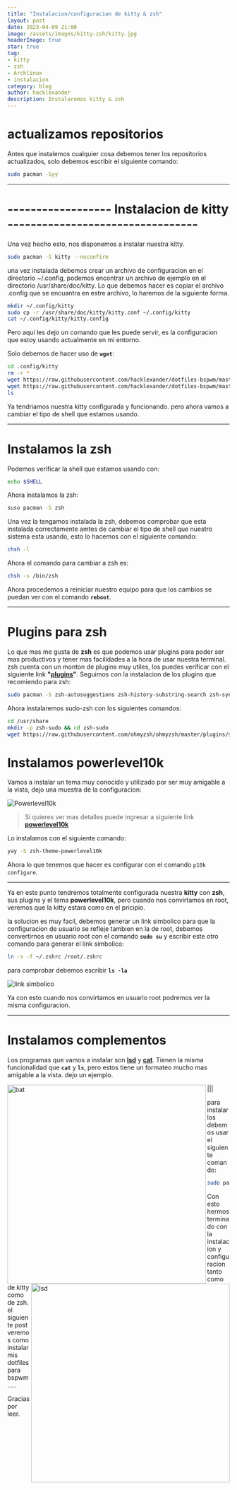 ```yaml
---
title: "Instalacion/configuracion de kitty & zsh"
layout: post
date: 2023-04-09 21:00
image: /assets/images/kitty-zsh/kitty.jpg
headerImage: true
star: true
tag:
- kitty
- zsh
- Archlinux
- instalacion
category: blog
author: hacklexander
description: Instalaremos kitty & zsh
---
```


# actualizamos repositorios

Antes que instalemos cualquier cosa debemos tener los repositorios actualizados, solo debemos escribir el siguiente comando:

```bash
sudo pacman -Syy
```
---


# ------------------ Instalacion de kitty ---------------------------------

Una vez hecho esto, nos disponemos a instalar nuestra kitty.

```bash
sudo pacman -S kitty --noconfirm
```

una vez instalada debemos crear un archivo de configuracion en el directorio ~/.config, podemos encontrar un archivo de ejemplo en el directorio /usr/share/doc/kitty. Lo que debemos hacer es copiar el archivo .config que se encuantra en estre archivo, lo haremos de la siguiente forma.

```bash
mkdir ~/.config/kitty
sudo cp -r /usr/share/doc/kitty/kitty.conf ~/.config/kitty 
cat ~/.config/kitty/kitty.config
```

Pero aqui les dejo un comando que les puede servir, es la configuracion que estoy usando actualmente en mi entorno.

Solo debemos de hacer uso de **`wget`**:

```bash
cd .config/kitty
rm -r *
wget https://raw.githubusercontent.com/hacklexander/dotfiles-bspwm/master/config/kitty/color.ini
wget https://raw.githubusercontent.com/hacklexander/dotfiles-bspwm/master/config/kitty/kitty.conf
ls
```

Ya tendriamos nuestra kitty configurada y funcionando.
pero ahora vamos a cambiar el tipo de shell que estamos usando.

---

# Instalamos la zsh

Podemos verificar la shell que estamos usando con:

```bash 
echo $SHELL 
```

Ahora instalamos la zsh:

```bash
suso pacman -S zsh 
```

Una vez la tengamos instalada la zsh, debemos comprobar que esta instalada correctamente amtes de cambiar el tipo de shell que nuestro sistema esta usando, esto lo hacemos con el siguiente comando:

```bash
chsh -l
```
Ahora el comando para cambiar a zsh es:


```bash
chsh -s /bin/zsh
```

Ahora procedemos a reiniciar nuestro equipo para que los cambios se puedan ver con el comando **`reboot`**.

---

# Plugins para zsh

Lo que mas me gusta de **zsh** es que podemos usar plugins para poder ser mas productivos y tener mas facilidades a la hora de usar nuestra terminal. zsh cuenta con un monton de plugins muy utiles, los puedes verificar con el siguiente link **"[plugins](https://ohmyz.sh/)"**.
Seguimos con la instalacion de los plugins que recomiendo para zsh:

```bash
sudo pacman -S zsh-autosuggestions zsh-history-substring-search zsh-syntax-highlighting
```

Ahora instalaremos sudo-zsh con los siguientes comandos:

```bash
cd /usr/share
mkdir -p zsh-sudo && cd zsh-sudo
wget https://raw.githubusercontent.com/ohmyzsh/ohmyzsh/master/plugins/sudo/sudo.plugin.zsh
```

# Instalamos powerlevel10k

Vamos a instalar un tema muy conocido y utilizado por ser muy amigable a la vista, dejo una muestra de la configuracion:

![Powerlevel10k](
https://raw.githubusercontent.com/romkatv/powerlevel10k-media/master/configuration-wizard.gif)

>Si quieres ver mas detalles puede ingresar a siguiente link **[powerlevel10k](https://github.com/romkatv/powerlevel10k)**

Lo instalamos con el siguiente comando:

```bash
yay -S zsh-theme-powerlevel10k
```

Ahora lo que tenemos que hacer es configurar con el comando `p10k configure`.

---

Ya en este punto tendremos totalmente configurada nuestra **kitty** con **zsh**, sus plugins y el tema **powerlevel10k**, pero cuando nos convirtamos en root, veremos que la kitty estara como en el pricipio.

la solucion es muy facil, debemos generar un link simbolico para que la configuracion de usuario se refleje tambien en la de root, debemos convertirnos en usuario root con el comando **`sudo su`** y escribir este otro comando para generar el link simbolico:

```bash
ln -s -f ~/.zshrc /root/.zshrc
```
para comprobar debemos escribir **`ls -la`**

![link simbolico]({{site.url}}/{{site.anexos}}/kitty-zsh/link-simbolico-zshrc.png)

Ya con esto cuando nos convirtamos en usuario root podremos ver la misma configuracion.

---

# Instalamos complementos 

Los programas que vamos a instalar son **[lsd](https://github.com/lsd-rs/lsd)** y **[cat](https://github.com/sharkdp/bat)**. Tienen la misma funcionalidad que **`cat`** y **`ls`**, pero estos tiene un formateo mucho mas amigable a la vista. dejo un ejemplo.

|<img src="https://i.imgur.com/rGsdnDe.png" alt="bat" align="left" width="450px" title="bat">|<img src="https://raw.githubusercontent.com/Peltoche/lsd/assets/screen_lsd.png" alt="lsd" align="right" width="450px" title="lsd">|

para instalarlos debemos usar el siguiente comando:

```bash 
sudo pacman -S lsd bat
```

Con esto hermos terminado con la instalacion y configuracion tanto como de kitty como de zsh. el siguiente post veremos como instalar mis dotfiles para bspwm.....


Gracias por leer.



